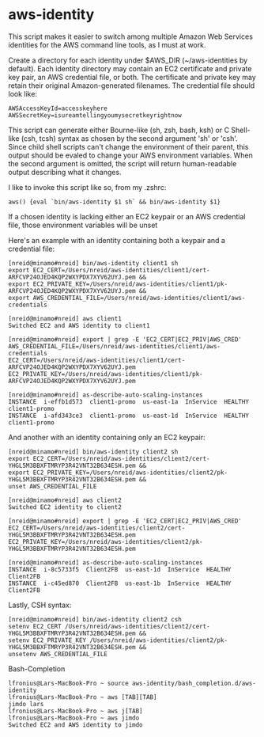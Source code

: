 aws-identity
============

This script makes it easier to switch among multiple Amazon Web Services identities for the AWS command line tools, as I must at work.

Create a directory for each identity under $AWS_DIR (~/aws-identities by default). Each identity directory may contain an EC2 certificate and private key pair, an AWS credential file, or both. The certificate and private key may retain their original Amazon-generated filenames. The credential file should look like:

	AWSAccessKeyId=accesskeyhere
	AWSSecretKey=isureamtellingyoumysecretkeyrightnow

This script can generate either Bourne-like (sh, zsh, bash, ksh) or C Shell-like (csh, tcsh) syntax as chosen by the second argument 'sh' or 'csh'. Since child shell scripts can't change the environment of their parent, this output should be evaled to change your AWS environment variables. When the second argument is omitted, the script will return human-readable output describing what it changes.

I like to invoke this script like so, from my .zshrc:

	aws() {eval `bin/aws-identity $1 sh` && bin/aws-identity $1}

If a chosen identity is lacking either an EC2 keypair or an AWS credential file, those environment variables will be unset

Here's an example with an identity containing both a keypair and a credential file:

	[nreid@minamo#nreid] bin/aws-identity client1 sh
	export EC2_CERT=/Users/nreid/aws-identities/client1/cert-ARFCVP24OJED4KQP2WXYPDX7XYV62UYJ.pem && 
	export EC2_PRIVATE_KEY=/Users/nreid/aws-identities/client1/pk-ARFCVP24OJED4KQP2WXYPDX7XYV62UYJ.pem &&
	export AWS_CREDENTIAL_FILE=/Users/nreid/aws-identities/client1/aws-credentials

	[nreid@minamo#nreid] aws client1
	Switched EC2 and AWS identity to client1

	[nreid@minamo#nreid] export | grep -E 'EC2_CERT|EC2_PRIV|AWS_CRED'
	AWS_CREDENTIAL_FILE=/Users/nreid/aws-identities/client1/aws-credentials
	EC2_CERT=/Users/nreid/aws-identities/client1/cert-ARFCVP24OJED4KQP2WXYPDX7XYV62UYJ.pem
	EC2_PRIVATE_KEY=/Users/nreid/aws-identities/client1/pk-ARFCVP24OJED4KQP2WXYPDX7XYV62UYJ.pem

	[nreid@minamo#nreid] as-describe-auto-scaling-instances 
	INSTANCE  i-effb1d573  client1-promo  us-east-1a  InService  HEALTHY  client1-promo
	INSTANCE  i-afd343ce3  client1-promo  us-east-1d  InService  HEALTHY  client1-promo


And another with an identity containing only an EC2 keypair:

	[nreid@minamo#nreid] bin/aws-identity client2 sh
	export EC2_CERT=/Users/nreid/aws-identities/client2/cert-YHGL5M3BBXFTMRYP3R42VNT32B634ESH.pem && 
	export EC2_PRIVATE_KEY=/Users/nreid/aws-identities/client2/pk-YHGL5M3BBXFTMRYP3R42VNT32B634ESH.pem &&
	unset AWS_CREDENTIAL_FILE

	[nreid@minamo#nreid] aws client2
	Switched EC2 identity to client2

	[nreid@minamo#nreid] export | grep -E 'EC2_CERT|EC2_PRIV|AWS_CRED'
	EC2_CERT=/Users/nreid/aws-identities/client2/cert-YHGL5M3BBXFTMRYP3R42VNT32B634ESH.pem
	EC2_PRIVATE_KEY=/Users/nreid/aws-identities/client2/pk-YHGL5M3BBXFTMRYP3R42VNT32B634ESH.pem

	[nreid@minamo#nreid] as-describe-auto-scaling-instances
	INSTANCE  i-8c5733f5  Client2FB  us-east-1d  InService  HEALTHY  Client2FB
	INSTANCE  i-c45ed870  Client2FB  us-east-1b  InService  HEALTHY  Client2FB


Lastly, CSH syntax:

	[nreid@minamo#nreid] bin/aws-identity client2 csh
	setenv EC2_CERT /Users/nreid/aws-identities/client2/cert-YHGL5M3BBXFTMRYP3R42VNT32B634ESH.pem && 
	setenv EC2_PRIVATE_KEY /Users/nreid/aws-identities/client2/pk-YHGL5M3BBXFTMRYP3R42VNT32B634ESH.pem &&
	unsetenv AWS_CREDENTIAL_FILE

Bash-Completion

    lfronius@Lars-MacBook-Pro ~ source aws-identity/bash_completion.d/aws-identity
    lfronius@Lars-MacBook-Pro ~ aws [TAB][TAB]
    jimdo lars
    lfronius@Lars-MacBook-Pro ~ aws j[TAB]
    lfronius@Lars-MacBook-Pro ~ aws jimdo
    Switched EC2 and AWS identity to jimdo
